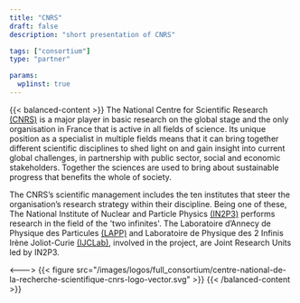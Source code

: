 ```yaml
---
title: "CNRS"
draft: false
description: "short presentation of CNRS"

tags: ["consortium"]
type: "partner"

params:
  wp1inst: true
---
```

{{< balanced-content >}}
 The National Centre for Scientific Research [(CNRS)](https://www.cnrs.fr/en) is a major player in basic research on the global stage and the only organisation in France that is active in all fields of science. Its unique position as a specialist in multiple fields means that it can bring together different scientific disciplines to shed light on and gain insight into current global challenges, in partnership with public sector, social and economic stakeholders. Together the sciences are used to bring about sustainable progress that benefits the whole of society. 

The CNRS’s scientific management includes the ten institutes that steer the organisation’s research strategy within their discipline. Being one of these, The National Institute of Nuclear and Particle Physics [(IN2P3)](https://www.in2p3.cnrs.fr/en) performs research in the field of the 'two infinites'. The Laboratoire d’Annecy de Physique des Particules [(LAPP)](https://www.lapp.in2p3.fr/en/news) and Laboratoire de Physique des 2 Infinis Irène Joliot-Curie [(IJCLab)](https://www.ijclab.in2p3.fr/en/home/), involved in the project, are Joint Research Units led by IN2P3.
 
<--->
 {{< figure src="/images/logos/full_consortium/centre-national-de-la-recherche-scientifique-cnrs-logo-vector.svg" >}}
{{< /balanced-content >}}
